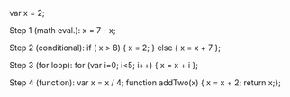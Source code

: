 var x = 2;

Step 1 (math eval.): x = 7 - x;

Step 2 (conditional): if ( x > 8) { x = 2; } else { x = x + 7 };

Step 3 (for loop): for (var i=0; i<5; i++) { x = x + i };

Step 4 (function): var x = x / 4; function addTwo(x) { x = x + 2; return x;};